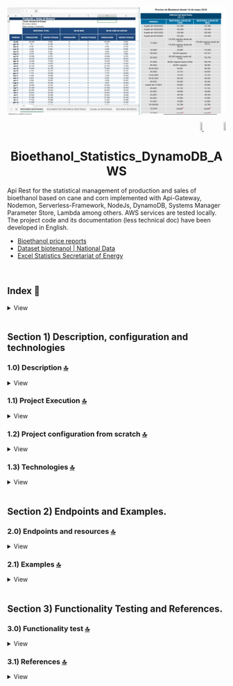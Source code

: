 

![Index app](https://github.com/andresWeitzel/Api_Bioetanol_Estadisticas_DynamoDB_AWS/blob/master/doc/datos/bioetanolTablas.png)

<p align="right">
     <a href="https://github.com/andresWeitzel/Api_Bioetanol_Estadisticas_DynamoDB_AWS/blob/master/translation/README.es.md" target="_blank">
       <img src="https://github.com/andresWeitzel/Api_Bioetanol_Estadisticas_DynamoDB_AWS/blob/master/doc/assets/translation/arg-flag.jpg" width="10%" height="10%" />
   </a>
    <a href="https://github.com/andresWeitzel/Api_Bioetanol_Estadisticas_DynamoDB_AWS/blob/master/README.md" target="_blank">
       <img src="https://github.com/andresWeitzel/Api_Bioetanol_Estadisticas_DynamoDB_AWS/blob/master/doc/assets/translation/eeuu-flag.jpg" width="10%" height="10%" />
   </a>
</p>


<div align="center">
  
# Bioethanol_Statistics_DynamoDB_AWS

</div>

Api Rest for the statistical management of production and sales of bioethanol based on cane and corn implemented with Api-Gateway, Nodemon, Serverless-Framework, NodeJs, DynamoDB, Systems Manager Parameter Store, Lambda among others. AWS services are tested locally. The project code and its documentation (less technical doc) have been developed in English.

* [Bioethanol price reports](https://glp.se.gob.ar/biocombustible/reporte_precios_bioetanol.php)
* [Dataset biotenanol | National Data](https://www.datos.gob.ar/dataset/energia-estadisticas-biodiesel-bioetanol)
* [Excel Statistics Secretariat of Energy](https://view.officeapps.live.com/op/view.aspx?src=http%3A%2F%2Fwww.energia.gob.ar%2Fcontenidos%2Farchivos%2FReorganizacion%2Finformacion_del_mercado%2Fmercado_hydrocarburos%2Fbio%2Festatisticas_biocombustibles.xls&wdOrigin=BROWSELINK)



<br>

## Index 📜

<details>
  <summary> View </summary>
 
  <br>
 
### Section 1) Description, configuration and technologies

  - [1.0) Project Description.](#10-description-)
  - [1.1) Project Execution.](#11-project-execution-)
  - [1.2) Project configuration from scratch](#12-project-configuration-from-scratch-)
  - [1.3) Technologies.](#13-technologies-)

### Section 2) Endpoints and Examples
 
  - [2.0) EndPoints and resources.](#20-endpoints-and-resources-)
  - [2.1) Examples.](#21-examples-)

### Section 3) Functionality Testing and References
 
  - [3.0) Functionality test.](#30-functionality-test-)
  - [3.1) References.](#31-references-)



<br>

</details>



<br>

## Section 1) Description, configuration and technologies


### 1.0) Description [🔝](#index-)

<details>
   <summary>View</summary>
 
  <br>

  `Important`: There are security alerts from dependabot pointing against the "serverless-dynamodb-local" plugin. Do not apply security patches to said plugin, since version `^1.0.2` has problems when creating tables and running the dynamo service. It is recommended to keep the latest stable version `^0.2.40` with the security alerts generated.


<br>

</details>




### 1.1) Project Execution [🔝](#index-)

<details>
   <summary>View</summary>
 
* We create a work environment through some IDE, we may or may not create a root folder for the project, we position ourselves on it
```git
cd 'projectRootName'
```
* Once a work environment has been created, we clone the project
```git
git clone https://github.com/andresWeitzel/Api_Bioetanol_Estadisticas_DynamoDB_AWS
```
* We position ourselves on the project
```git
cd 'projectName'
```
* We install the latest LTS version of [Nodejs(v18)](https://nodejs.org/en/download)
* We install the Serverless Framework globally if we have not already done so
```git
npm install -g serverless
```
* We verify the version of Serverless installed
```git
sls -v
```
* We install all the necessary packages
```git
npm i
```
* `Important`: There are security alerts from dependabot pointing against the "serverless-dynamodb-local" plugin. Do not apply security patches to said plugin, since version `^1.0.2` has problems when creating tables and running the dynamo service. It is recommended to keep the latest stable version `^0.2.40` with the security alerts generated.
* We create a file to store the ssm variables used in the project (Even though it is a project with non-commercial purposes, it is a good practice to use environment variables).
   * Right click on the project root
   * New file
   * We create the file with the name `serverless_ssm.yml`. This should be at the same height as the serverless.yml
   * We add the necessary ssm within the file.
   ```git

   # AUTHENTICATION
   X_API_KEY : 'f98d8cd98h73s204e3456998ecl9427j'

   BEARER_TOKEN : 'Bearer eyJhbGciOiJIUzI1NiIsInR5cCI6IkpXVCJ9.eyJzdWIiOiIxMjM0NTY3ODkwIiwibmFtZSI6IkpvaG4gRG9lIiwiaWF0IjoxNTE2MjM5MDIyfQ.SflKxwRJSMeKKF2QT 4fwpMeJf36POk6yJV_adQssw5c'

   #API VALUES
   API_VERSION : 'v1'

   # DYNAMODB VALUES
   BIOET_PRECIOS_TABLE_NAME : 'bioethanol-prices'
   REGION: 'us-east-1'
   ACCESS_KEY_RANDOM_VALUE: 'xxxx'
   SECRET_KEY_RANDOM_VALUE: 'xxxx'
   ENDPOINT: "http://127.0.0.1:8000"

   ```
* The following script configured in the project's package.json is responsible for
    * Lift serverless-offline (serverless-offline)
  ```git
   "scripts": {
     "serverless-offline": "sls offline start",
     "start": "npm run serverless-offline"
   },
```
* We run the app from terminal.
```git
npm start
```


 
<br>

</details>


### 1.2) Project configuration from scratch [🔝](#index-)

<details>
   <summary>View</summary>
 
  <br>
 


* We create a work environment through some IDE, we may or may not create a root folder for the project, we position ourselves on it
```git
cd 'projectRootName'
```
* Once a work environment has been created, we clone the project
```git
git clone https://github.com/andresWeitzel/Api_Bioetanol_Estadisticas_DynamoDB_AWS
```
* We position ourselves on the project
```git
cd 'projectName'
```
* We install the latest LTS version of [Nodejs(v18)](https://nodejs.org/en/download)
* We install the Serverless Framework globally if we have not already done so
```git
npm install -g serverless
```
* We verify the version of Serverless installed
```git
sls -v
```
* We initialize a serverles template
```git
serverless create --template aws-nodejs
```
* We initialize an npm project
```git
npm init -y
```
* We install serverless offline
```git
npm i serverless-offline --save-dev
```
* We add the plugin inside the serverless.yml
```yml
plugins:
   - serverless-offline
```
* We install serverless ssm
```git
npm i serverless-offline-ssm --save-dev
```
* We add the plugin inside the serverless.yml
```yml
plugins:
   - serverless-offlline-ssm
```
* We install the plugin to use dynamodb locally (Not the dynamoDB service, this is configured in the files within .dynamodb).
* `Important`: There are security alerts from dependabot pointing against the "serverless-dynamodb-local" plugin. Do not apply security patches to said plugin, since version `^1.0.2` has problems when creating tables and running the dynamo service. It is recommended to keep the latest stable version `^0.2.40` with the security alerts generated.
```git
npm install serverless-dynamodb-local --save-dev
```
  * We add the plugin inside the serverless.yml
```yml
plugins:
   - serverless-dynamodb-local
```
* We install the dynamodb client sdk for the necessary db operations
```git
npm install @aws-sdk/client-dynamodb
```
* We install the dynamodb sdk lib for the necessary db operations
```git
npm i @aws-sdk/lib-dynamodb
```
* We will modify the initial template for the standardized configs.
  * We replaced the initial serverless.yml template with the following one as the base model (change name, etc)...
```yml

service: name

frameworkVersion: '3'

provider:
   name: aws
   runtime: nodejs12.x
   stage: dev
   region: us-west-1
   memorySize: 512
   timeout: 10

plugins:
     - serverless-dynamodb-local
     - serverless-offline-ssm
     - serverless-offline

functions:
   Hello:
     handler: handler.hello

custom:
   serverless-offline:
     httpPort: 4000
     lambdaPort: 4002
   serverless-offline-ssm:
     stages:
       -dev
   dynamodb:
     stages:
       -dev
```
* We install prettier for indentations
```git
npm i prettier --save
```
* We install node-input-validator to validate attributes in requests, class objects, etc.
```git
npm i node-input-validator --save
```
* We must download the .jar along with its config to run the dynamodb service. [Download here](https://docs.aws.amazon.com/amazondynamodb/latest/developerguide/DynamoDBLocal.DownloadingAndRunning.html#DynamoDBLocal.DownloadingAndRunning.title)
* Once the .jar has been downloaded in .tar format, we decompress and copy all its contents into the `.dynamodb` folder.
* We install the dependency for the execution of scripts in parallel
```git
npm i --save-dev concurrently
```
* The following script configured in the project's package.json is responsible for
Raise serverless-offline (serverless-offline)
```git
  "scripts": {
    "serverless-offline": "sls offline start",
    "start": "npm run serverless-offline"
  },
```
* We run the app from terminal.
```git
npm start
```
* We should expect a console output with the following services raised when the previous command is executed
```git
> crud-amazon-dynamodb-aws@1.0.0 start
> npm run serverless-offline

> crud-amazon-dynamodb-aws@1.0.0 serverless-offline
> sls offline start

serverless-offline-ssm checking serverless version 3.31.0.
Dynamodb Local Started, Visit: http://localhost:8000/shell
DynamoDB - created table xxxx

etc.....
```
* We already have a functional app with an initial structure defined by Serverless-Framework. The application is deployed at http://localhost:4002 and we can test the endpoint declared in the serverless from postman
* `Clarification`: The rest of the modifications applied to the initial template are not described due to document simplification issues. For more information consult See the [Serverless-framework](https://www.serverless.com/) tutorial for using services, plugins, etc.


<br>

</details>



### 1.3) Technologies [🔝](#index-)

<details>
   <summary>View</summary>


  <br>
 
| **Technologies** | **Version** | **Purpose** |
| ------------- | ------------- | ------------- |
| [SDK](https://www.serverless.com/framework/docs/guides/sdk/) | 4.3.2 | Automatic Module Injection for Lambdas |
| [Serverless Framework Core v3](https://www.serverless.com//blog/serverless-framework-v3-is-live) | 3.23.0 | Core Services AWS |
| [Serverless Plugin](https://www.serverless.com/plugins/) | 6.2.2 | Libraries for Modular Definition |
| [Systems Manager Parameter Store (SSM)](https://docs.aws.amazon.com/systems-manager/latest/userguide/systems-manager-parameter-store.html) | 3.0 | Management of Environment Variables |
| [Amazon Api Gateway](https://docs.aws.amazon.com/apigateway/latest/developerguide/welcome.html) | 2.0 | API Manager, Authentication, Control and Processing |
| [NodeJS](https://nodejs.org/en/) | 14.18.1 | JS Library |
| [VSC](https://code.visualstudio.com/docs) | 1.72.2 | IDE |
| [Postman](https://www.postman.com/downloads/) | 10.11 | Http Client |
| [CMD](https://learn.microsoft.com/en-us/windows-server/administration/windows-commands/cmd) | 10 | Command Prompt for command line |
| [Git](https://git-scm.com/downloads) | 2.29.1 | Version Control |



</br>


| **Plugin** | **Description** |
| ------------- | ------------- |
| [Serverless Plugin](https://www.serverless.com/plugins/) | Libraries for Modular Definition |
| [serverless-offline](https://www.npmjs.com/package/serverless-offline) | This serverless plugin emulates AWS λ and API Gateway on-premises |
| [serverless-offline-ssm](https://www.npmjs.com/package/serverless-offline-ssm) | finds environment variables that match the SSM parameters at build time and replaces them from a file |





</br>

### VSC Extensions Implemented.

| **Extension** |
| ------------- |
| Prettier - Code formatter |
| YAML - Autoformatter .yml (alt+shift+f) |


<br>

</details>



<br>


## Section 2) Endpoints and Examples.


### 2.0) Endpoints and resources [🔝](#index-)

<details>
   <summary>View</summary>

<br>

</details>


### 2.1) Examples [🔝](#index-)

<details>
   <summary>View</summary>


<br>

</details>




<br>





## Section 3) Functionality Testing and References.


### 3.0) Functionality test [🔝](#index-)

<details>
   <summary>View</summary>

<br>

</details>


### 3.1) References [🔝](#index-)

<details>
   <summary>View</summary>
 
  <br>

#### Dynamodb installation
  * [DynamoDB on local executable](https://cloudkatha.com/how-to-install-dynamodb-locally-on-windows-10/#:~:text=How%20to%20Install%20DynamoDB%20Locally%20on%20Windows%2010,Use%20DynamoDB%20Locally%20to%20Create%20a%20Table%20)

#### DynamoDB theory
* [DynamoDB Guide](https://www.dynamodbguide.com/local-secondary-indexes/)
* [Official Api DynamoDB Doc](https://docs.aws.amazon.com/apigateway/latest/developerguide/http-api-dynamo-db.html#http-api-dynamo-db-create-table)
* [Attribute definition](https://tipsfolder.com/range-key-dynamodb-ac5558671b26d5d7f2a34cd9b138c01e/#:~:text=The%20range%20attribute%20is%20the%20type%20key%20of,%28which%20means%20it%20can%20only%20hold%20one%20value%29.)
* [Partition Key vs Sort](https://stackoverflow.com/questions/27329461/what-is-hash-and-range-primary-key)
* [Filter Expressions in Dynamodb](https://www.alexdebrie.com/posts/dynamodb-filter-expressions/)
* [Examples of Filter Expressions in Dynamodb](https://dynobase.dev/dynamodb-filterexpression/)

#### Dynamodb operations sdk v-3
* [Operations](https://docs.aws.amazon.com/sdk-for-javascript/v3/developer-guide/javascript_dynamodb_code_examples.html)
* [Operations API-REST](https://docs.aws.amazon.com/apigateway/latest/developerguide/http-api-dynamo-db.html)

#### Video tutorials
* [Dynamodb local config](https://www.youtube.com/watch?v=-KRykmVIoV0&t=663s)
* [Crud Dynamodb](https://www.youtube.com/watch?v=hOcbHz4T0Eg)

#### Dynamodb examples
* [serverless plugin](https://www.serverless.com/plugins/serverless-dynamodb-local)
* [Creating multiple tables](https://stackoverflow.com/questions/47327765/creating-two-dynamodb-tables-in-serverless-yml)
* [dynamodb serverless example](https://github.com/serverless/examples/tree/v3/aws-node-rest-api-with-dynamodb-and-offline)
* [Dynamodb SDK examples](https://github.com/aws-samples/aws-dynamodb-examples/tree/master/DynamoDB-SDK-Examples/node.js)
* [CRUD Dynamodb](https://docs.aws.amazon.com/apigateway/latest/developerguide/http-api-dynamo-db.html)

#### Dynamodb code
* [Api Rest Base](https://github.com/jacksonyuan-yt/dynamodb-crud-api-gateway)


#### Tools
  * [AWS Design Tool app.diagrams.net](https://app.diagrams.net/?splash=0&libs=aws4)

#### API Gateway
  * [Hello good Api-Gateway Practices](https://docs.aws.amazon.com/whitepapers/latest/best-practices-api-gateway-private-apis-integration/rest-api.html)
  * [Creating Custom Api-keys](https://towardsaws.com/protect-your-apis-by-creating-api-keys-using-serverless-framework-fe662ad37447)

  #### Bookstores
  * [Field validation](https://www.npmjs.com/package/node-input-validator)
  * [uuidv4 generator](https://www.npmjs.com/package/uuid)
  * [Nodemon Usage](https://www.npmjs.com/package/nodemon)


  #### Package.json
  * [Setting up parallel scripts](https://stackoverflow.com/questions/30950032/how-can-i-run-multiple-npm-scripts-in-parallel)

<br>

</details>
